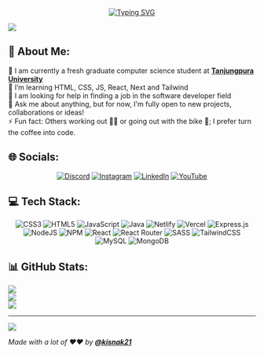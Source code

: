 <div align="center">
    <a href="https://git.io/typing-svg"><img src="https://readme-typing-svg.herokuapp.com?font=Righteous&size=40&duration=4000&center=true&vCenter=true&random=false&width=500&height=70&lines=Hi+There!%F0%9F%91%8B;I'm+Kisnak+Nugroho;A+frontend+enthusiast" alt="Typing SVG" /></a>
</div>

![](https://quotes-github-readme.vercel.app/api?type=horizontal&theme=merko)

## 💫 About Me:

🔭 I am currently a fresh graduate computer science student at **[Tanjungpura University](https://untan.ac.id/)**<br>🌱 I’m learning HTML, CSS, JS, React, Next and Tailwind<br>🤔 I am looking for help in finding a job in the software developer field<br>💬 Ask me about anything, but for now, I'm fully open to new projects, collaborations or ideas!<br>⚡ Fun fact: Others working out 🏋🏽 or going out with the bike 🚴; I prefer turn the coffee into code.

## 🌐 Socials:

<div align="center">

[![Discord](https://img.shields.io/badge/Discord-%237289DA.svg?logo=discord&logoColor=white)](https://discord.gg/kisnak#0241) [![Instagram](https://img.shields.io/badge/Instagram-%23E4405F.svg?logo=Instagram&logoColor=white)](https://instagram.com/kisnaak.ngroho) [![LinkedIn](https://img.shields.io/badge/LinkedIn-%230077B5.svg?logo=linkedin&logoColor=white)](https://linkedin.com/in/kresna-satya-nugroho-0bb3b1227) [![YouTube](https://img.shields.io/badge/YouTube-%23FF0000.svg?logo=YouTube&logoColor=white)](https://youtube.com/@kisnaknugroho1801)

</div>

## 💻 Tech Stack:

<div align="center">

![CSS3](https://img.shields.io/badge/css3-%231572B6.svg?style=for-the-badge&logo=css3&logoColor=white) ![HTML5](https://img.shields.io/badge/html5-%23E34F26.svg?style=for-the-badge&logo=html5&logoColor=white) ![JavaScript](https://img.shields.io/badge/javascript-%23323330.svg?style=for-the-badge&logo=javascript&logoColor=%23F7DF1E) ![Java](https://img.shields.io/badge/java-%23ED8B00.svg?style=for-the-badge&logo=java&logoColor=white) ![Netlify](https://img.shields.io/badge/netlify-%23000000.svg?style=for-the-badge&logo=netlify&logoColor=#00C7B7) ![Vercel](https://img.shields.io/badge/vercel-%23000000.svg?style=for-the-badge&logo=vercel&logoColor=white) ![Express.js](https://img.shields.io/badge/express.js-%23404d59.svg?style=for-the-badge&logo=express&logoColor=%2361DAFB) ![NodeJS](https://img.shields.io/badge/node.js-6DA55F?style=for-the-badge&logo=node.js&logoColor=white) ![NPM](https://img.shields.io/badge/NPM-%23000000.svg?style=for-the-badge&logo=npm&logoColor=white) ![React](https://img.shields.io/badge/react-%2320232a.svg?style=for-the-badge&logo=react&logoColor=%2361DAFB) ![React Router](https://img.shields.io/badge/React_Router-CA4245?style=for-the-badge&logo=react-router&logoColor=white) ![SASS](https://img.shields.io/badge/SASS-hotpink.svg?style=for-the-badge&logo=SASS&logoColor=white) ![TailwindCSS](https://img.shields.io/badge/tailwindcss-%2338B2AC.svg?style=for-the-badge&logo=tailwind-css&logoColor=white) ![MySQL](https://img.shields.io/badge/mysql-%2300f.svg?style=for-the-badge&logo=mysql&logoColor=white) ![MongoDB](https://img.shields.io/badge/MongoDB-%234ea94b.svg?style=for-the-badge&logo=mongodb&logoColor=white)

</div>

## 📊 GitHub Stats:

![](https://github-readme-stats.vercel.app/api?username=kisnak21&theme=merko&hide_border=false&include_all_commits=true&count_private=false)<br/>
![](https://github-readme-streak-stats.herokuapp.com/?user=kisnak21&theme=merko&hide_border=false)<br/>
![](https://github-readme-stats.vercel.app/api/top-langs/?username=kisnak21&theme=merko&hide_border=false&include_all_commits=true&count_private=false&layout=compact)

---

[![](https://visitcount.itsvg.in/api?id=kisnak21&icon=9&color=0)](https://visitcount.itsvg.in)

_Made with a lot of ❤️❤️ by **[@kisnak21](https://github.com/kisnak21)**_

